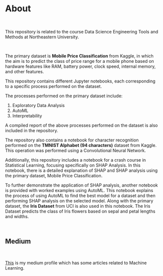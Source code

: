 # **About**

</br>

This repository is related to the course Data Science Engineering Tools and Methods at Northeastern University.

</br>

The primary dataset is **Mobile Price Classification** from Kaggle, in which the aim is to predict the class of price range for a mobile phone based on hardware features like RAM, battery power, clock speed, internal memory, and other features.

This repository contains different Jupyter notebooks, each corresponding to a specific process performed on the dataset.

The processes performed on the primary dataset include:

1. Exploratory Data Analysis
2. AutoML
3. Interpretability

A compiled report of the above processes performed on the dataset is also included in the repository.

The repository also contains a notebook for character recognition performed on the **TMNIST Alphabet (94 characters)** dataset from Kaggle. This operation was performed using a Convolutional Neural Network.

Additionally, this repository includes a notebook for a crash course in Statistical Learning, focusing specifically on SHAP Analysis. In this notebook, there is a detailed explanation of SHAP and SHAP analysis using the primary dataset, Mobile Price Classification.

To further demonstrate the application of SHAP analysis, another notebook is provided with worked examples using AutoML. This notebook explains the process of using AutoML to find the best model for a dataset and then performing SHAP analysis on the selected model. Along with the primary dataset, the **Iris Dataset** from UCI is also used in this notebook. The Iris Dataset predicts the class of Iris flowers based on sepal and petal lengths and widths.

</br>

## **Medium**

</br>

[This](https://medium.com/@kmehul) is my medium profile which has some articles related to Machine Learning.